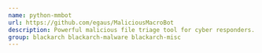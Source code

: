 ```yaml
---
name: python-mmbot
url: https://github.com/egaus/MaliciousMacroBot
description: Powerful malicious file triage tool for cyber responders.
group: blackarch blackarch-malware blackarch-misc
---
```

